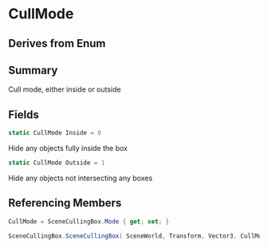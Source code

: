 # CullMode

## Derives from Enum

## Summary

Cull mode, either inside or outside
## Fields

```c#
static CullMode Inside = 0
```
Hide any objects fully inside the box
```c#
static CullMode Outside = 1
```
Hide any objects not intersecting any boxes
## Referencing Members

```c#
CullMode = SceneCullingBox.Mode { get; set; } 
```
```c#
SceneCullingBox.SceneCullingBox( SceneWorld, Transform, Vector3, CullMode ) 
```
